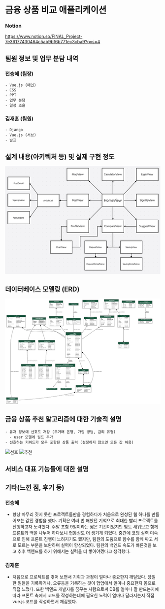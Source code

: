 # 금융 상품 비교 애플리케이션

### Notion
https://www.notion.so/FINAL_Project-7e36177430464c5ab9bf6b771ec3cba9?pvs=4

## 팀원 정보 및 업무 분담 내역
  ### 전승혜 (팀장)
    - Vue.js (메인)
    - CSS
    - PPT
    - 업무 분담
    - 일정 조율
  ### 김재훈 (팀원)
    - Django
    - Vue.js (서브)
    - 발표

## 설계 내용(아키텍처 등) 및 실제 구현 정도
![컴포넌트](./component.PNG)
## 데이터베이스 모델링 (ERD)
![ERD](final-back/my_models.png)
## 금융 상품 추천 알고리즘에 대한 기술적 설명
    - 유저 정보에 선호도 저장 (주거래 은행, 가입 방법, 금리 유형)
      - user 모델에 필드 추가
    - 선호하는 키워드가 모두 포함된 상품 출력 (설정하지 않으면 모든 값 허용)
![선호](final-pjt/1.png)
![추천](final-pjt/2.png)

## 서비스 대표 기능들에 대한 설명

## 기타(느낀 점, 후기 등)
### 전승혜
  - 항상 마무리 짓지 못한 프로젝트들만을 경험하다가 처음으로 완성된 웹 하나를 만들어보는 값진 경험을 했다. 기획은 여러 번 해봤던 기억으로 최대한 빨리 프로젝트를 진행하고자 노력했다. 주말 포함 9일이라는 짧은 기간이었지만 밤도 새워보고 함께 프론트와 백을 나누어 하다보니 협동심도 더 생기게 되었다. 중간에 코딩 실력 미숙으로 인해 프론트 진행이 느려지기도 했지만, 팀원의 도움으로 함수를 함께 짜고 서로 모르는 부분을 보완하며 실력이 향상되었다. 팀원의 백엔드 속도가 빠른것을 보고 추후 백엔드를 하기 위해서는 실력을 더 쌓아야겠다고 생각했다.
### 김재훈
  - 처음으로 프로젝트를 겪어 보면서 기획과 과정이 얼마나 중요한지 깨달았다.
당일 한 일들을 기록하거나, 오류등을 기록하는 것이 협업에서 얼마나 중요한지 몸으로 직접 느꼈다.
또한 백엔드 개발자를 꿈꾸는 사람으로써 DB를 얼마나 잘 만드는지에 따라 프론트 측에서 코드를 작성하는데에 필요한 노력이 얼마나 달라지는지 직접 vue.js 코드를 작성하면서 체감했다.
  
